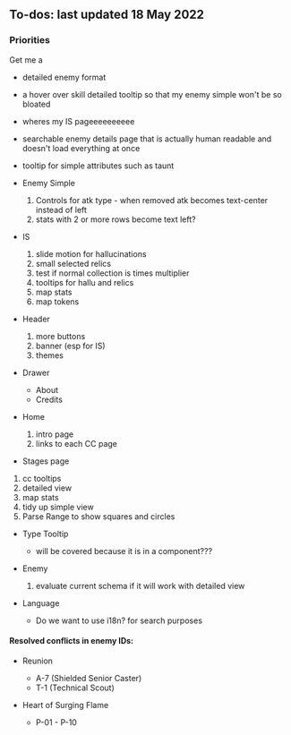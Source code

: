 ## To-dos: last updated 18 May 2022

### Priorities

Get me a

- detailed enemy format
- a hover over skill detailed tooltip so that my enemy simple won't be so bloated
- wheres my IS pageeeeeeeeee
- searchable enemy details page that is actually human readable and doesn't load everything at once
- tooltip for simple attributes such as taunt

- Enemy Simple 
  1. Controls for atk type - when removed atk becomes text-center instead of left
  2. stats with 2 or more rows become text left?

- IS

  1. slide motion for hallucinations
  2. small selected relics
  3. test if normal collection is times multiplier
  4. tooltips for hallu and relics
  5. map stats
  6. map tokens

- Header

  1. more buttons
  2. banner (esp for IS)
  3. themes

- Drawer

  - About
  - Credits

- Home

  1. intro page
  2. links to each CC page

- Stages page

1.  cc tooltips
2.  detailed view
3.  map stats
4.  tidy up simple view
5.  Parse Range to show squares and circles

- Type Tooltip

  - will be covered because it is in a component???

- Enemy

  1. evaluate current schema if it will work with detailed view

- Language
  - Do we want to use i18n? for search purposes

#### Resolved conflicts in enemy IDs:

- Reunion

  - A-7 (Shielded Senior Caster)
  - T-1 (Technical Scout)

- Heart of Surging Flame

  - P-01 - P-10
